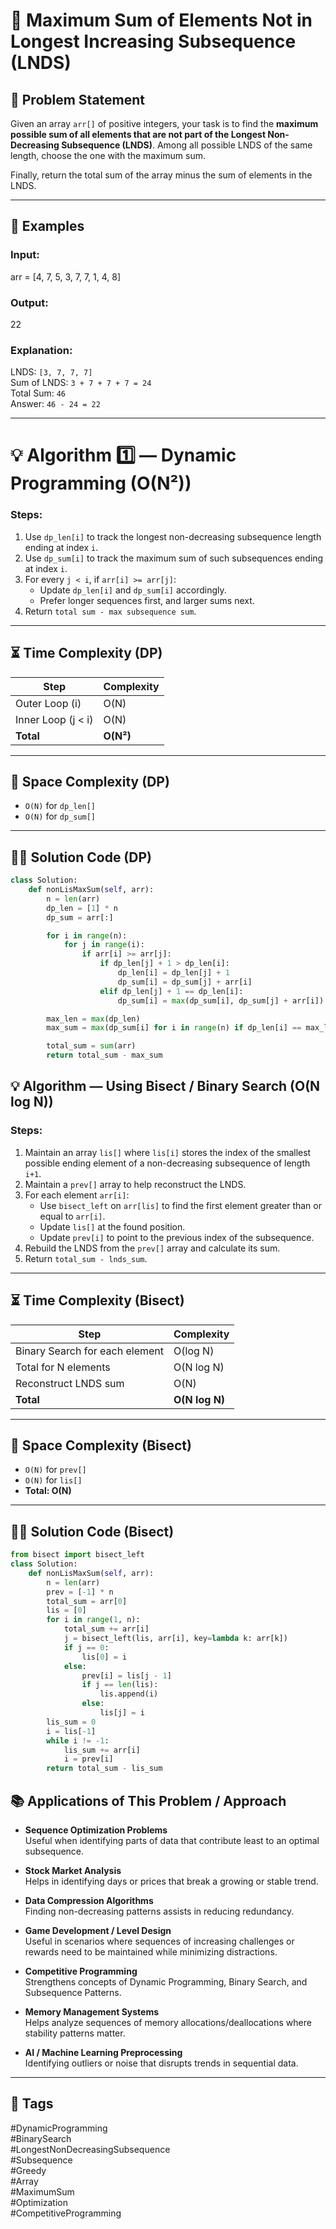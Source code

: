 # 🚀 Maximum Sum of Elements Not in Longest Increasing Subsequence (LNDS)

## 📝 Problem Statement
Given an array `arr[]` of positive integers, your task is to find the **maximum possible sum of all elements that are not part of the Longest Non-Decreasing Subsequence (LNDS)**. Among all possible LNDS of the same length, choose the one with the maximum sum.

Finally, return the total sum of the array minus the sum of elements in the LNDS.

---

## 🔔 Examples

### Input:
arr = [4, 7, 5, 3, 7, 7, 1, 4, 8]

### Output:
22


### Explanation:
LNDS: `[3, 7, 7, 7]`  
Sum of LNDS: `3 + 7 + 7 + 7 = 24`  
Total Sum: `46`  
Answer: `46 - 24 = 22`

---

# 💡 Algorithm 1️⃣ — **Dynamic Programming (O(N²))**

### Steps:
1. Use `dp_len[i]` to track the longest non-decreasing subsequence length ending at index `i`.
2. Use `dp_sum[i]` to track the maximum sum of such subsequences ending at index `i`.
3. For every `j < i`, if `arr[i] >= arr[j]`:
    - Update `dp_len[i]` and `dp_sum[i]` accordingly.
    - Prefer longer sequences first, and larger sums next.
4. Return `total sum - max subsequence sum`.

---

## ⏳ Time Complexity (DP)
| Step                         | Complexity  |
|-------------------------------|-------------|
| Outer Loop (i)                | O(N)        |
| Inner Loop (j < i)            | O(N)        |
| **Total**                     | **O(N²)**   |

---

## 🛑 Space Complexity (DP)
- `O(N)` for `dp_len[]`
- `O(N)` for `dp_sum[]`

---

## 🧑‍💻 Solution Code (DP)

```python
class Solution:
    def nonLisMaxSum(self, arr):
        n = len(arr)
        dp_len = [1] * n
        dp_sum = arr[:]

        for i in range(n):
            for j in range(i):
                if arr[i] >= arr[j]:
                    if dp_len[j] + 1 > dp_len[i]:
                        dp_len[i] = dp_len[j] + 1
                        dp_sum[i] = dp_sum[j] + arr[i]
                    elif dp_len[j] + 1 == dp_len[i]:
                        dp_sum[i] = max(dp_sum[i], dp_sum[j] + arr[i])

        max_len = max(dp_len)
        max_sum = max(dp_sum[i] for i in range(n) if dp_len[i] == max_len)

        total_sum = sum(arr)
        return total_sum - max_sum
```

## 💡 Algorithm — Using Bisect / Binary Search (O(N log N))

### Steps:
1. Maintain an array `lis[]` where `lis[i]` stores the index of the smallest possible ending element of a non-decreasing subsequence of length `i+1`.
2. Maintain a `prev[]` array to help reconstruct the LNDS.
3. For each element `arr[i]`:
   - Use `bisect_left` on `arr[lis]` to find the first element greater than or equal to `arr[i]`.
   - Update `lis[]` at the found position.
   - Update `prev[i]` to point to the previous index of the subsequence.
4. Rebuild the LNDS from the `prev[]` array and calculate its sum.
5. Return `total_sum - lnds_sum`.

---

## ⏳ Time Complexity (Bisect)
| Step                         | Complexity  |
|-------------------------------|-------------|
| Binary Search for each element| O(log N)    |
| Total for N elements          | O(N log N)  |
| Reconstruct LNDS sum          | O(N)        |
| **Total**                     | **O(N log N)** |

---

## 🛑 Space Complexity (Bisect)
- `O(N)` for `prev[]`
- `O(N)` for `lis[]`
- **Total: O(N)**

---

## 🧑‍💻 Solution Code (Bisect)

```python
from bisect import bisect_left
class Solution:
    def nonLisMaxSum(self, arr):
        n = len(arr)
        prev = [-1] * n
        total_sum = arr[0]
        lis = [0]
        for i in range(1, n):
            total_sum += arr[i]
            j = bisect_left(lis, arr[i], key=lambda k: arr[k])
            if j == 0:
                lis[0] = i
            else:
                prev[i] = lis[j - 1]
                if j == len(lis):
                    lis.append(i)
                else:
                    lis[j] = i
        lis_sum = 0
        i = lis[-1]
        while i != -1:
            lis_sum += arr[i]
            i = prev[i]
        return total_sum - lis_sum
```

## 📚 Applications of This Problem / Approach

- **Sequence Optimization Problems**  
  Useful when identifying parts of data that contribute least to an optimal subsequence.

- **Stock Market Analysis**  
  Helps in identifying days or prices that break a growing or stable trend.

- **Data Compression Algorithms**  
  Finding non-decreasing patterns assists in reducing redundancy.

- **Game Development / Level Design**  
  Useful in scenarios where sequences of increasing challenges or rewards need to be maintained while minimizing distractions.

- **Competitive Programming**  
  Strengthens concepts of Dynamic Programming, Binary Search, and Subsequence Patterns.

- **Memory Management Systems**  
  Helps analyze sequences of memory allocations/deallocations where stability patterns matter.

- **AI / Machine Learning Preprocessing**  
  Identifying outliers or noise that disrupts trends in sequential data.

---
## 🔖 Tags

#DynamicProgramming  
#BinarySearch  
#LongestNonDecreasingSubsequence  
#Subsequence  
#Greedy  
#Array  
#MaximumSum  
#Optimization  
#CompetitiveProgramming  

